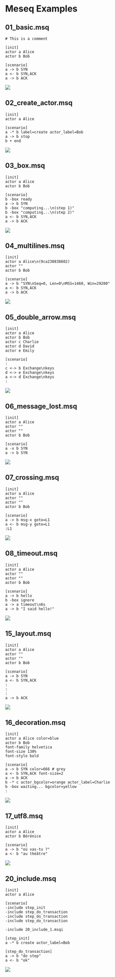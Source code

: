 # Meseq Examples
## 01_basic.msq

	
	# This is a comment
	
	[init]
	actor a Alice
	actor b Bob
	
	[scenario]
	a -> b SYN
	a <- b SYN,ACK
	a -> b ACK
	
![](examples/01_basic.png)

## 02_create_actor.msq

	[init]
	actor a Alice
	
	[scenario]
	a -* b label=create actor_label=Bob
	a -> b stop
	b + end
	
![](examples/02_create_actor.png)

## 03_box.msq

	[init]
	actor a Alice
	actor b Bob
	
	[scenario]
	b -box ready
	a -> b SYN
	b -box "computing...\n(step 1)"
	b -box "computing...\n(step 2)"
	a <- b SYN,ACK
	a -> b ACK
	
![](examples/03_box.png)

## 04_multilines.msq

	[init]
	actor a Alice\n(9ca230838602)
	actor ""
	actor b Bob
	
	[scenario]
	a -> b "SYN\nSeq=0, Len=0\nMSS=1460, Win=29200"
	a <- b SYN,ACK
	a -> b ACK
	
![](examples/04_multilines.png)

## 05_double_arrow.msq

	[init]
	actor a Alice
	actor b Bob
	actor c Charlie
	actor d David
	actor e Emily
	
	[scenario]
	:
	c <-> b Exchange\nkeys
	d <-> e Exchange\nkeys
	a <-> d Exchange\nkeys
	:
	
![](examples/05_double_arrow.png)

## 06_message_lost.msq

	[init]
	actor a Alice
	actor ""
	actor ""
	actor b Bob
	
	[scenario]
	a -x b SYN
	a -> b SYN
	
![](examples/06_message_lost.png)

## 07_crossing.msq

	[init]
	actor a Alice
	actor ""
	actor ""
	actor b Bob
	
	[scenario]
	a -> b msg-x goto=L1
	a <- b msg-y goto=L1
	:L1
![](examples/07_crossing.png)

## 08_timeout.msq

	[init]
	actor a Alice
	actor ""
	actor ""
	actor b Bob
	
	[scenario]
	a -> b hello
	b -box ignore
	a -> a timeout\n6s
	a -> b "I said hello!"
	
![](examples/08_timeout.png)

## 15_layout.msq

	[init]
	actor a Alice
	actor ""
	actor ""
	actor b Bob
	
	[scenario]
	a -> b SYN
	a <- b SYN,ACK
	:
	:
	:
	a -> b ACK
	
![](examples/15_layout.png)

## 16_decoration.msq

	[init]
	actor a Alice color=blue
	actor b Bob
	font-family helvetica
	font-size 130%
	font-style bold
	
	[scenario]
	a -> b SYN color=666 # grey
	a <- b SYN,ACK font-size=2
	a -> b ACK
	b -* c actor_bgcolor=orange actor_label=Charlie
	b -box waiting... bgcolor=yellow
	:
	
![](examples/16_decoration.png)

## 17_utf8.msq

	[init]
	actor a Alice
	actor b Bérénice
	
	[scenario]
	a -> b "où vas-tu ?"
	a <- b "au théâtre"
![](examples/17_utf8.png)

## 20_include.msq

	[init]
	actor a Alice
	
	[scenario]
	-include step_init
	-include step_do_transaction
	-include step_do_transaction
	-include step_do_transaction
	
	-include 20_include_1.msqi
	
	[step_init]
	a -* b create actor_label=Bob
	
	[step_do_transaction]
	a -> b "do step"
	a <- b "ok"
![](examples/20_include.png)

